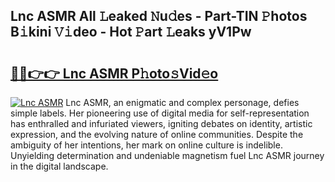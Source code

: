 ## Lnc ASMR All 𝙻eaked 𝙽u𝚍es - Part-TIN 𝙿hotos B𝚒kini 𝚅𝚒deo - Hot 𝙿art 𝙻eaks yV1Pw

# <h2><a href="http://ld3sny.urlbe.top/?page=Lnc+ASMR">🔗🔗👉👉 Lnc ASMR P𝚑oto𝚜Vid𝚎o</a></h2>

[![Lnc ASMR](https://i.imgur.com/eBuTRDB.gif)](http://ld3sny.urlbe.top/?page=Lnc+ASMR)
Lnc ASMR, an enigmatic and complex personage, defies simple labels. Her pioneering use of digital media for self-representation has enthralled and infuriated viewers, igniting debates on identity, artistic expression, and the evolving nature of online communities. Despite the ambiguity of her intentions, her mark on online culture is indelible. Unyielding determination and undeniable magnetism fuel Lnc ASMR journey in the digital landscape.
